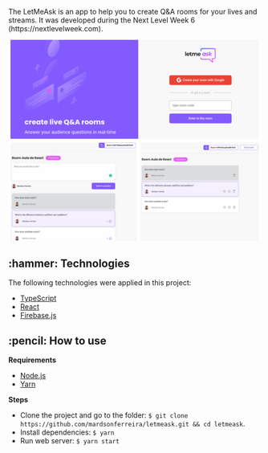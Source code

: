 
<p align="left">The LetMeAsk is an app to help you to create Q&A rooms for your lives and streams. It was developed during the 
Next Level Week 6 (https://nextlevelweek.com). </p>

<p align="center">
  <img src="https://github.com/mardsonferreira/letmeask/blob/main/.github/letmeask.png" />
</p>

<h2>:hammer: Technologies</h2>

<p> The following technologies were applied in this project:</p>
<ul> 
  <li> <a href="https://www.typescriptlang.org/"> TypeScript </a> </li>
  <li> <a href="https://reactjs.org/"> React </a> </li>
  <li> <a href="https://firebase.google.com/"> Firebase.js </a> </li>
</ul>

<h2>:pencil: How to use</h2>

**Requirements**
 - <a href="https://nodejs.org/en/download/">Node.js</a>
 - <a href="https://yarnpkg.com/">Yarn</a>

**Steps**
 - Clone the project and go to the folder: `$ git clone https://github.com/mardsonferreira/letmeask.git && cd letmeask`.
 - Install dependencies: `$ yarn`
 - Run web server: `$ yarn start`
